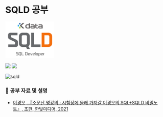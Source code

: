 # SQLD 공부
<img alt="database" src="./image/sqld.png" width="30%"/>

![](https://img.shields.io/badge/ORACLE-F80000?style=flat&logo=Oracle&logoColor=FFFFFF)
![](https://img.shields.io/badge/Visual_Studio_Code-007ACC?style=flat&logo=VisualStudioCode&logoColor=FFFFFF)


<img alt="sqld" src="https://www.hanbit.co.kr/data/books/B8289488788_l.jpg" width="40%"/>

### 📖 공부 자료 및 설명
  - [이경오, 『소문난 명강의 : 시험장에 몰래 가져갈 이경오의 SQL+SQLD 비밀노트』, 초판, 한빛미디어, 2021](https://www.hanbit.co.kr/store/books/look.php?p_code=B8031863123)